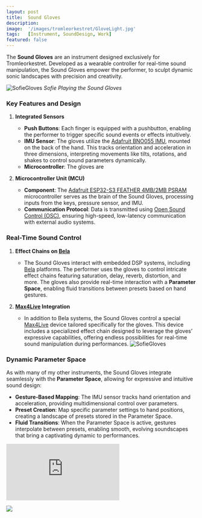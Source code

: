 ```yaml
---
layout: post
title:  Sound Gloves
description: 
image:  '/images/tromleorkestret/GloveLight.jpg'
tags:   [Instrument, SoundDesign, Work]
featured: false
---
```


The **Sound Gloves** are an instrument designed exclusively for Tromleorkestret. Developed as a wearable controller for real-time sound manipulation, the Sound Gloves empower the performer, to sculpt dynamic sonic landscapes with precision and creativity.


![SofieGloves]({{site.baseurl}}/images/tromleorkestret/GlovesSofie.png)
*Sofie Playing the Sound Gloves*


### **Key Features and Design**

1. **Integrated Sensors**
    - **Push Buttons**: Each finger is equipped with a pushbutton, enabling the performer to trigger specific sound events or effects intuitively.
    - **IMU Sensor**: The gloves utilize the [Adafruit BNO055 IMU](https://www.adafruit.com/product/4646), mounted on the back of the hand. This tracks orientation and acceleration in three dimensions, interpreting movements like tilts, rotations, and shakes to control sound parameters dynamically.
    - **Microcontroller**: The gloves are 

2. **Microcontroller Unit (MCU)**
    - **Component**: The [Adafruit ESP32-S3 FEATHER 4MB/2MB PSRAM](https://www.adafruit.com/product/5477) microcontroller serves as the brain of the Sound Gloves, processing inputs from the keys, pressure sensor, and IMU.
    - **Communication Protocol**: Data is transmitted using [Open Sound Control (OSC)](https://www.cnmat.berkeley.edu/opensoundcontrol/), ensuring high-speed, low-latency communication with external audio systems.

### **Real-Time Sound Control**

1. **Effect Chains on [Bela](https://bela.io/products/bela-and-bela-mini/)**
    - The Sound Gloves interact with embedded DSP systems, including [Bela](https://bela.io/products/bela-and-bela-mini/) platforms. The performer uses the gloves to control intricate effect chains featuring saturation, delay, reverb, distortion, and more. The gloves also provide real-time interaction with a **Parameter Space**, enabling fluid transitions between presets based on hand gestures.

2. **[Max4Live](https://www.ableton.com/en/live/max-for-live/) Integration**
    - In addition to Bela systems, the Sound Gloves control a special [Max4Live](https://www.ableton.com/en/live/max-for-live/) device tailored specifically for the gloves. This device includes a specialized effect chain designed to leverage the gloves’ expressive capabilities, offering endless possibilities for real-time sound manipulation during performances.
    ![SofieGloves]({{site.baseurl}}/images/gloves/M4L-HandFx.png)

### **Dynamic Parameter Space**

As with many of my other instruments, the Sound Gloves integrate seamlessly with the **Parameter Space**, allowing for expressive and intuitive sound design:

- **Gesture-Based Mapping**: The IMU sensor tracks hand orientation and acceleration, providing multidimensional control over parameters.
- **Preset Creation**:  Map specific parameter settings to hand positions, creating a landscape of presets stored in the Parameter Space.
- **Fluid Transitions**: When the Parameter Space is active, gestures interpolate between presets, enabling smooth, evolving soundscapes that bring a captivating dynamic to performances.


<p><iframe src="https://www.youtube.com/embed/yolz8VWj9BM?si=Y4-xCmx1mrCFw8Nf" frameborder="0" allowfullscreen></iframe></p>

![]({{site.baseurl}}/images/byggefestival2025/Byggefestival_Tromleorkestret_032_photo_by_Pato_Soto.jpg#wide)
